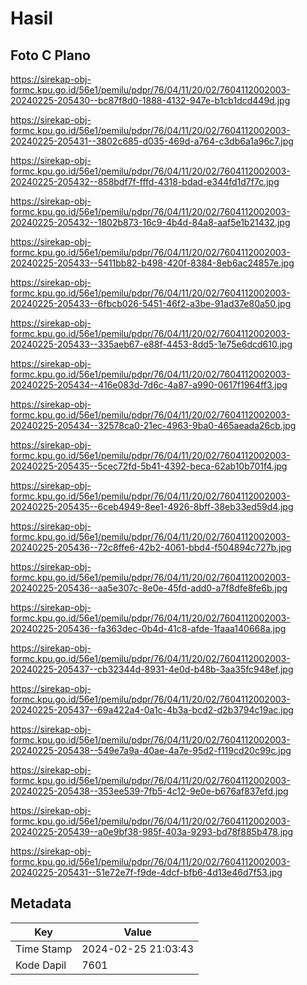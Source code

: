 # Hasil

## Foto C Plano

https://sirekap-obj-formc.kpu.go.id/56e1/pemilu/pdpr/76/04/11/20/02/7604112002003-20240225-205430--bc87f8d0-1888-4132-947e-b1cb1dcd449d.jpg

https://sirekap-obj-formc.kpu.go.id/56e1/pemilu/pdpr/76/04/11/20/02/7604112002003-20240225-205431--3802c685-d035-469d-a764-c3db6a1a96c7.jpg

https://sirekap-obj-formc.kpu.go.id/56e1/pemilu/pdpr/76/04/11/20/02/7604112002003-20240225-205432--858bdf7f-fffd-4318-bdad-e344fd1d7f7c.jpg

https://sirekap-obj-formc.kpu.go.id/56e1/pemilu/pdpr/76/04/11/20/02/7604112002003-20240225-205432--1802b873-16c9-4b4d-84a8-aaf5e1b21432.jpg

https://sirekap-obj-formc.kpu.go.id/56e1/pemilu/pdpr/76/04/11/20/02/7604112002003-20240225-205433--5411bb82-b498-420f-8384-8eb6ac24857e.jpg

https://sirekap-obj-formc.kpu.go.id/56e1/pemilu/pdpr/76/04/11/20/02/7604112002003-20240225-205433--6fbcb026-5451-46f2-a3be-91ad37e80a50.jpg

https://sirekap-obj-formc.kpu.go.id/56e1/pemilu/pdpr/76/04/11/20/02/7604112002003-20240225-205433--335aeb67-e88f-4453-8dd5-1e75e6dcd610.jpg

https://sirekap-obj-formc.kpu.go.id/56e1/pemilu/pdpr/76/04/11/20/02/7604112002003-20240225-205434--416e083d-7d6c-4a87-a990-0617f1964ff3.jpg

https://sirekap-obj-formc.kpu.go.id/56e1/pemilu/pdpr/76/04/11/20/02/7604112002003-20240225-205434--32578ca0-21ec-4963-9ba0-465aeada26cb.jpg

https://sirekap-obj-formc.kpu.go.id/56e1/pemilu/pdpr/76/04/11/20/02/7604112002003-20240225-205435--5cec72fd-5b41-4392-beca-62ab10b701f4.jpg

https://sirekap-obj-formc.kpu.go.id/56e1/pemilu/pdpr/76/04/11/20/02/7604112002003-20240225-205435--6ceb4949-8ee1-4926-8bff-38eb33ed59d4.jpg

https://sirekap-obj-formc.kpu.go.id/56e1/pemilu/pdpr/76/04/11/20/02/7604112002003-20240225-205436--72c8ffe6-42b2-4061-bbd4-f504894c727b.jpg

https://sirekap-obj-formc.kpu.go.id/56e1/pemilu/pdpr/76/04/11/20/02/7604112002003-20240225-205436--aa5e307c-8e0e-45fd-add0-a7f8dfe8fe6b.jpg

https://sirekap-obj-formc.kpu.go.id/56e1/pemilu/pdpr/76/04/11/20/02/7604112002003-20240225-205436--fa363dec-0b4d-41c8-afde-1faaa140668a.jpg

https://sirekap-obj-formc.kpu.go.id/56e1/pemilu/pdpr/76/04/11/20/02/7604112002003-20240225-205437--cb32344d-8931-4e0d-b48b-3aa35fc948ef.jpg

https://sirekap-obj-formc.kpu.go.id/56e1/pemilu/pdpr/76/04/11/20/02/7604112002003-20240225-205437--69a422a4-0a1c-4b3a-bcd2-d2b3794c19ac.jpg

https://sirekap-obj-formc.kpu.go.id/56e1/pemilu/pdpr/76/04/11/20/02/7604112002003-20240225-205438--549e7a9a-40ae-4a7e-95d2-f119cd20c99c.jpg

https://sirekap-obj-formc.kpu.go.id/56e1/pemilu/pdpr/76/04/11/20/02/7604112002003-20240225-205438--353ee539-7fb5-4c12-9e0e-b676af837efd.jpg

https://sirekap-obj-formc.kpu.go.id/56e1/pemilu/pdpr/76/04/11/20/02/7604112002003-20240225-205439--a0e9bf38-985f-403a-9293-bd78f885b478.jpg

https://sirekap-obj-formc.kpu.go.id/56e1/pemilu/pdpr/76/04/11/20/02/7604112002003-20240225-205431--51e72e7f-f9de-4dcf-bfb6-4d13e46d7f53.jpg


## Metadata

| Key        | Value               |
| ---------- | ------------------- |
| Time Stamp | 2024-02-25 21:03:43 |
| Kode Dapil | 7601                |




